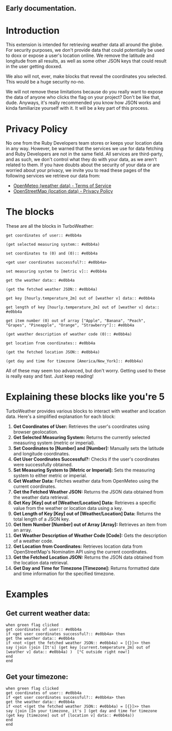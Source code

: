 ## Early documentation.

# Introduction
This extension is intended for retrieving weather data all around the globe. For security purposes, we don't provide data that could potentially be used to doxx or expose a user's location online.
We remove the latitude and longitude from all results, as well as some other JSON keys that could result in the user getting doxxed.

We also will not, ever, make blocks that reveal the coordinates you selected. This would be a huge security no-no.

We will not remove these limitations because do you really want to expose the data of anyone who clicks the flag on your project? Don't be like that, dude.
Anyways, it's really recommended you know how JSON works and kinda familiarize yourself with it. It will be a key part of this process.

# Privacy Policy
No one from the Ruby Developers team stores or keeps your location data in any way.
However, be warned that the services we use for data fetching and Ruby Developers are not in the same field.
All services are third-party, and as such, we don't control what they do with your data, as we aren't related to them.
If you have doubts about the security of your data or are worried about your privacy, we invite you to read these pages of the following services we retrieve our data from:
- [OpenMeteo (weather data) - Terms of Service](https://open-meteo.com/en/terms)
- [OpenStreetMap (location data) - Privacy Policy](https://osmfoundation.org/wiki/Privacy_Policy)
# The blocks
These are all the blocks in TurboWeather:
```scratch
get coordinates of user:: #e0bb4a

(get selected measuring system:: #e0bb4a)

set coordinates to (0) and (0):: #e0bb4a

<get user coordinates successful?:: #e0bb4a>

set measuring system to [metric v]:: #e0bb4a

get the weather data:: #e0bb4a

(get the fetched weather JSON:: #e0bb4a)

get key [hourly.temperature_2m] out of [weather v] data:: #e0bb4a

get length of key [hourly.temperature_2m] out of [weather v] data:: #e0bb4a

get item number (0) out of array ["Apple", "Banana", "Peach", "Grapes", "Pineapple", "Orange", "Strawberry"]:: #e0bb4a

(get weather description of weather code (0):: #e0bb4a)

get location from coordinates:: #e0bb4a

(get the fetched location JSON:: #e0bb4a)

(get day and time for timezone [America/New_York]:: #e0bb4a)
```
All of these may seem too advanced, but don't worry. Getting used to these is really easy and fast. Just keep reading!

# Explaining these blocks like you're 5
TurboWeather provides various blocks to interact with weather and location data. Here's a simplified explanation for each block:

1. **Get Coordinates of User:** Retrieves the user's coordinates using browser geolocation.
2. **Get Selected Measuring System:** Returns the currently selected measuring system (metric or imperial).
3. **Set Coordinates to [Number] and [Number]:** Manually sets the latitude and longitude coordinates.
4. **Get User Coordinates Successful?:** Checks if the user's coordinates were successfully obtained.
5. **Set Measuring System to [Metric or Imperial]:** Sets the measuring system to either metric or imperial.
6. **Get Weather Data:** Fetches weather data from OpenMeteo using the current coordinates.
7. **Get the Fetched Weather JSON:** Returns the JSON data obtained from the weather data retrieval.
8. **Get Key [Key] out of [Weather/Location] Data:** Retrieves a specific value from the weather or location data using a key.
9. **Get Length of Key [Key] out of [Weather/Location] Data:** Returns the total length of a JSON key.
10. **Get Item Number [Number] out of Array [Array]:** Retrieves an item from an array.
11. **Get Weather Description of Weather Code [Code]:** Gets the description of a weather code.
12. **Get Location from Coordinates:** Retrieves location data from OpenStreetMap's Nominatim API using the current coordinates.
13. **Get the Fetched Location JSON:** Returns the JSON data obtained from the location data retrieval.
14. **Get Day and Time for Timezone [Timezone]:** Returns formatted date and time information for the specified timezone.

# Examples
## Get current weather data:
```scratch
when green flag clicked
get coordinates of user:: #e0bb4a
if <get user coordinates successful?:: #e0bb4a> then
get the weather data:: #e0bb4a
if <not <(get the fetched weather JSON:: #e0bb4a) = [{}]>> then
say (join (join [It's] (get key [current.temperature_2m] out of [weather v] data:: #e0bb4a) )  [°C outside right now!]
end
end
```
## Get your timezone:
```scratch
when green flag clicked
get coordinates of user:: #e0bb4a
if <get user coordinates successful?:: #e0bb4a> then
get the weather data:: #e0bb4a
if <not <(get the fetched weather JSON:: #e0bb4a) = [{}]>> then
say (join [In your timezone, it's ] (get day and time for timezone (get key [timezone] out of [location v] data:: #e0bb4a))
end
end
```
